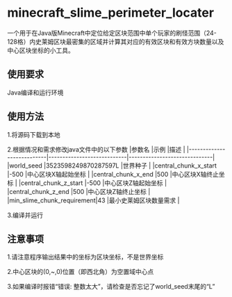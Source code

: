 # minecraft_slime_perimeter_locater
一个用于在Java版Minecraft中定位给定区块范围中单个玩家的刷怪范围（24-128格）内史莱姆区块最密集的区域并计算其对应的有效区块和有效方块数量以及中心区块坐标的小工具。

## 使用要求
Java编译和运行环境

## 使用方法
1.将源码下载到本地

2.根据情况和需求修改java文件中的以下参数
|参数名                     |示例                         |描述                          |
|---------------------------|----------------------------|------------------------------|
|world_seed                 |3523598249870287597L        |世界种子                       |
|central_chunk_x_start      |-500                        |中心区块X轴起始坐标             |
|central_chunk_x_end        |500                         |中心区块X轴终止坐标             |
|central_chunk_z_start      |-500                        |中心区块Z轴起始坐标             |
|central_chunk_z_end        |500                         |中心区块Z轴终止坐标             |
|min_slime_chunk_requirement|43                          |最小史莱姆区块数量需求          |

3.编译并运行

## 注意事项
1.请注意程序输出结果中的坐标为区块坐标，不是世界坐标

2.中心区块的(0,~,0)位置（即西北角）为空置域中心点

3.如果编译时报错“错误: 整数太大”，请检查是否忘记了world_seed末尾的“L”
